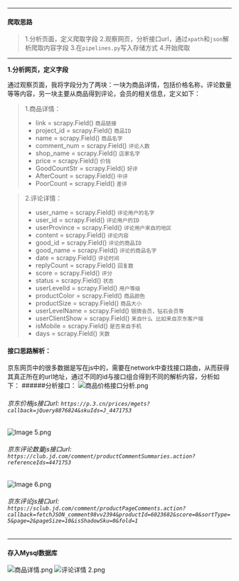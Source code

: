 
-----------------
#### 爬取思路

> 1.分析页面，定义爬取字段
> 2.观察网页，分析接口url，通过`xpath`和`json`解析爬取内容字段
> 3.在`pipelines.py`写入存储方式
> 4.开始爬取
---------------------
**1.分析网页，定义字段**

通过观察页面，我将字段分为了两块：一块为商品详情，包括价格名称，评论数量等等内容，另一块主要从商品得到评论，会员的相关信息，定义如下：

>   1.商品详情：
>   * link = scrapy.Field()  `商品链接`
>   * project_id = scrapy.Field()   `商品ID`
>   * name = scrapy.Field()  `商品名字`
>   * comment_num = scrapy.Field()  `评论人数`
>   * shop_name = scrapy.Field() `店家名字`
>   * price = scrapy.Field()  `价钱`
>   * GoodCountStr = scrapy.Field()  `好评`
>   * AfterCount = scrapy.Field() `中评`
>   * PoorCount = scrapy.Field()  `差评`

>   2.评论详情：
>   *  user_name = scrapy.Field()   `评论用户的名字`
>   * user_id = scrapy.Field()  `评论用户的ID`
>   * userProvince = scrapy.Field()  `评论用户来自的地区`
>   * content = scrapy.Field()  `评论内容`
>   * good_id = scrapy.Field()  `评论的商品ID`
>   * good_name = scrapy.Field() `评论的商品名字`
>   * date = scrapy.Field()   `评论时间`
>   *  replyCount = scrapy.Field()   `回复数`
>   *  score = scrapy.Field()  `评分`
>   *  status = scrapy.Field()  `状态`
>   *  userLevelId = scrapy.Field()  `用户等级`
>   *  productColor = scrapy.Field()  `商品颜色`
>   *  productSize = scrapy.Field()  `商品大小`
>   *  userLevelName = scrapy.Field()   `银牌会员，钻石会员等`
>   *  userClientShow = scrapy.Field()   `来自什么 比如来自京东客户端`
>   *  isMobile = scrapy.Field()  `是否来自手机`
 >   * days = scrapy.Field()  `天数`

#### 接口思路解析：

京东网页中的很多数据是写在js中的，需要在network中查找接口路由，从而获得其真正所在的url地址，通过不同的id与接口组合得到不同的解析内容，分析如下：
######分析接口：
![商品价格接口分析.png](https://upload-images.jianshu.io/upload_images/6591571-a28ffbbbd7aea80d.png?imageMogr2/auto-orient/strip%7CimageView2/2/w/1240)


###### 京东价格js接口url:   `https://p.3.cn/prices/mgets?callback=jQuery8876824&skuIds=J_4471753`

![Image 5.png](https://upload-images.jianshu.io/upload_images/6591571-72733409e37e7d3e.png?imageMogr2/auto-orient/strip%7CimageView2/2/w/1240)

###### 京东评论数量js接口url:   `https://club.jd.com/comment/productCommentSummaries.action?referenceIds=4471753`

![Image 6.png](https://upload-images.jianshu.io/upload_images/6591571-f150567ffed57ab0.png?imageMogr2/auto-orient/strip%7CimageView2/2/w/1240)

###### 京东评论js接口url:   `https://sclub.jd.com/comment/productPageComments.action?callback=fetchJSON_comment98vv2394&productId=6023682&score=0&sortType=5&page=2&pageSize=10&isShadowSku=0&fold=1`
----------------


#### 存入Mysql数据库
![商品详情.png](https://upload-images.jianshu.io/upload_images/6591571-f63b55bd8e935ddc.png?imageMogr2/auto-orient/strip%7CimageView2/2/w/1240)
![评论详情 2.png](https://upload-images.jianshu.io/upload_images/6591571-e35cba5575ea6fa6.png?imageMogr2/auto-orient/strip%7CimageView2/2/w/1240)

